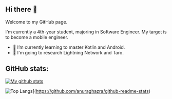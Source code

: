 ## Hi there 👋

Welcome to my GitHub page. 

I'm currently a 4th-year student, majoring in Software Engineer. My target is to become a mobile engineer.

- 🌱 I’m currently learning to master Kotlin and Android.
- 👯 I'm going to research Lightning Network and Taro.

## GitHub stats:  
<a href="https://github.com/anuraghazra/github-readme-stats">
  <img align="center" src="https://github-readme-stats.anuraghazra1.vercel.app/api?username=lenhatquang97&show_icons=true&line_height=27&include_all_commits=true" alt="My github stats" />
</a>  

![Top Langs](https://github-readme-stats.vercel.app/api/top-langs/?username=lenhatquang97&layout=compact)](https://github.com/anuraghazra/github-readme-stats)
